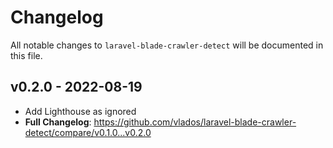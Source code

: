 # Changelog

All notable changes to `laravel-blade-crawler-detect` will be documented in this file.

## v0.2.0 - 2022-08-19

- Add Lighthouse as ignored
- **Full Changelog**: https://github.com/vlados/laravel-blade-crawler-detect/compare/v0.1.0...v0.2.0
